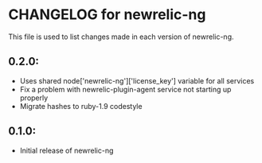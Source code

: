 # CHANGELOG for newrelic-ng

This file is used to list changes made in each version of newrelic-ng.

## 0.2.0:

* Uses shared node['newrelic-ng']['license_key'] variable for all services
* Fix a problem with newrelic-plugin-agent service not starting up properly
* Migrate hashes to ruby-1.9 codestyle

## 0.1.0:

* Initial release of newrelic-ng
